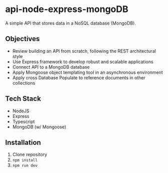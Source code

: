 # api-node-express-mongoDB

A simple API that stores data in a NoSQL database (MongoDB).

## Objectives

 - Review building an API from scratch, following the REST architectural style
 - Use Express framework to develop robust and scalable applications
 - Connect API to a MongoDB database
 - Apply Mongoose object templating tool in an asynchronous environment
 - Apply cross Database Populate to reference documents in other collections

## Tech Stack 

 - NodeJS
 - Express
 - Typescript
 - MongoDB (w/ Mongoose)

## Installation
 
 1. Clone repository
 2. `npm install`
 3. `npm run dev`
